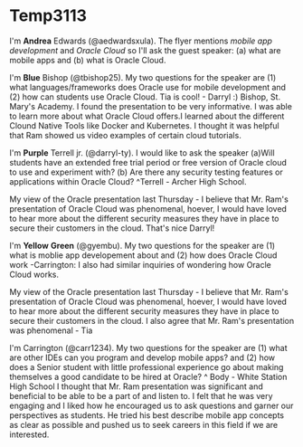 # Temp3113

I'm **Andrea** Edwards (@aedwardsxula).  The flyer mentions _mobile app development_ and _Oracle Cloud_ so I'll ask the guest speaker: (a) what are mobile apps and (b) what is Oracle Cloud.

I'm **Blue** Bishop (@tbishop25). My two questions for the speaker are (1) what languages/frameworks does Oracle use for mobile development and (2) how can students use Oracle Cloud. Tia is cool! - Darryl :) Bishop, St. Mary's Academy.
I found the presentation to be very informative. I was able to learn more about what Oracle Cloud offers.I learned about the different Clound Native Tools like Docker and Kubernetes. I thought it was helpful that Ram showed us video examples of certain cloud tutorials.
 
I'm **Purple** Terrell jr. (@darryl-ty). I would like to ask the speaker (a)Will students have an extended free trial period or free version of Oracle cloud to use and experiment with? (b) Are there any security testing features or applications within Oracle Cloud?
^Terrell - Archer High School.

My view of the Oracle presentation last Thursday - I believe that Mr. Ram's presentation of Oracle Cloud was phenomenal, hoever, I would have loved to hear more about the different security measures they have in place to secure their customers in the cloud. That's nice Darryl!

I'm **Yellow** **Green** (@gyembu). My two questions for the speaker are (1) what is moblie app developement about and (2) how does Oracle Cloud work -Carrington: I also had similar inquiries of wondering how Oracle Cloud works.


My view of the Oracle presentation last Thursday - I believe that Mr. Ram's presentation of Oracle Cloud was phenomenal, hoever, I would have loved to hear more about the different security measures they have in place to secure their customers in the cloud.
I also agree that Mr. Ram's presentation was phenomenal - Tia

I'm Carrington (@carr1234). My two questions for the speaker are (1) what are other IDEs can you program and develop mobile apps? and (2) how does a Senior student with little professional experience go about making themselves a good candidate to be hired at Oracle?
^ Body - White Station High School
I thought that Mr. Ram presentation was significant and beneficial to be able to be a part of and listen to. I felt that he was very engaging and I liked how he encouraged us to ask questions and garner our perspectives as students. He tried his best describe mobile app concepts as clear as possible and pushed us to seek careers in this field if we are interested.